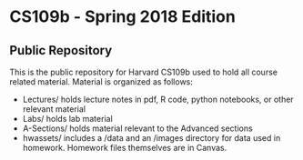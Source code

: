 # CS109b - Spring 2018 Edition
## Public Repository 

This is the public repository for Harvard CS109b used to hold all course related material. Material is organized as follows:
- Lectures/ holds lecture notes in pdf, R code, python notebooks, or other relevant material
- Labs/ holds lab material
- A-Sections/ holds material relevant to the Advanced sections
- hwassets/ includes a /data and an /images directory for data used in homework. Homework files themselves are in Canvas.
